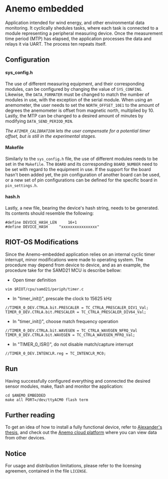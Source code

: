 # Anemo embedded
Application intended for wind energy, and other environmental data monitoring. It cyclically shedules tasks, where each task is connected to a module representing a peripheral measuring device. Once the measurement time period (MTP) has elapsed, the application processes the data and relays it via UART. The process ten repeats itself.


## Configuration

#### sys_config.h

The use of different measuring equipment, and their corresponding modules, can be configured by changing the value of `SYS_CONFING`. Likewise, the `DATA_FORMATER` must be changed to match the number of modules in use, with the exception of the serial module. When using an anemometer, the user needs to set the `NORTH_OFFSET_10E1` to the amount of degrees the anemometer is offset from magnetic north, multiplied by 10. Lastly, the MTP can be changed to a desired amount of minutes by modifying `DATA_SEND_PERIOD_MIN`.

*The `ATIMER_CALIBRATION` lets the user compensate for a potential timer offset, but is still in the experimental stages.*


#### Makefile
Similarly to the `sys_config.h` file, the use of different modules needs to be set in the `Makefile`. The `BOARD` and its corresponding `BOARD_NUMBER` need to be set with regard to the equipment in use. If the support for the board hasn't been added yet, the pin configuration of another board can be used, or a new set of pin configurations can be defined for the specific board in `pin_settings.h`.

#### hash.h
 Lastly, a new file, bearing the device's hash string, needs to be generated. Its contents should resemble the following:
```
#define DEVICE_HASH_LEN		16+1
#define DEVICE_HASH		"xxxxxxxxxxxxxxxx"
```


## RIOT-OS Modifications
 Since the Anemo-embedded application relies on an internal cyclic timer interrupt, minor modifications were made to operating system. The procedure may depend from device to device, and as an example, the procedure take for the SAMD21 MCU is describe bellow:

- Open timer definition
```
vim $RIOT/cpu/samd21/periph/timer.c
```

- In "timer_init()", prescale the clock to 15625 kHz
```
//TIMER_0_DEV.CTRLA.bit.PRESCALER = TC_CTRLA_PRESCALER_DIV1_Val;
TIMER_0_DEV.CTRLA.bit.PRESCALER = TC_CTRLA_PRESCALER_DIV64_Val;
```

- In "timer_init()", choose match frequency operation
```
//TIMER_0_DEV.CTRLA.bit.WAVEGEN = TC_CTRLA_WAVEGEN_NFRQ_Val
TIMER_0_DEV.CTRLA.bit.WAVEGEN = TC_CTRLA_WAVEGEN_MFRQ_Val;
```

- In "TIMER_0_ISR()", do not disable match/capture interrupt
```
//TIMER_0_DEV.INTENCLR.reg = TC_INTENCLR_MC0;
```


## Run
Having successfully configured everything and connected the desired sensor modules, make, flash and monitor the application:
```
cd $ANEMO_EMBEDDED
make all PORT=/dev/ttyACM0 flash term
```


## Further reading
To get an idea of how to install a fully functional device, refer to [Alexander's thesis](https://researchgate.net/profile/Alexander_Marinsek), and check out the [Anemo cloud platform](https://anemo.si) where you can view data from other devices.


## Notice
For usage and distribution limitations, please refer to the licensing agreemen, contained in the file `LICENSE`.

